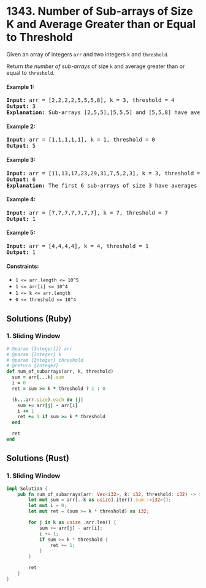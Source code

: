 # 1343. Number of Sub-arrays of Size K and Average Greater than or Equal to Threshold
Given an array of integers `arr` and two integers `k` and `threshold`.

Return *the number of sub-arrays* of size `k` and average greater than or equal to `threshold`.

#### Example 1:
<pre>
<strong>Input:</strong> arr = [2,2,2,2,5,5,5,8], k = 3, threshold = 4
<strong>Output:</strong> 3
<strong>Explanation:</strong> Sub-arrays [2,5,5],[5,5,5] and [5,5,8] have averages 4, 5 and 6 respectively. All other sub-arrays of size 3 have averages less than 4 (the threshold).
</pre>

#### Example 2:
<pre>
<strong>Input:</strong> arr = [1,1,1,1,1], k = 1, threshold = 0
<strong>Output:</strong> 5
</pre>

#### Example 3:
<pre>
<strong>Input:</strong> arr = [11,13,17,23,29,31,7,5,2,3], k = 3, threshold = 5
<strong>Output:</strong> 6
<strong>Explanation:</strong> The first 6 sub-arrays of size 3 have averages greater than 5. Note that averages are not integers.
</pre>

#### Example 4:
<pre>
<strong>Input:</strong> arr = [7,7,7,7,7,7,7], k = 7, threshold = 7
<strong>Output:</strong> 1
</pre>

#### Example 5:
<pre>
<strong>Input:</strong> arr = [4,4,4,4], k = 4, threshold = 1
<strong>Output:</strong> 1
</pre>

#### Constraints:
* `1 <= arr.length <= 10^5`
* `1 <= arr[i] <= 10^4`
* `1 <= k <= arr.length`
* `0 <= threshold <= 10^4`

## Solutions (Ruby)

### 1. Sliding Window
```Ruby
# @param {Integer[]} arr
# @param {Integer} k
# @param {Integer} threshold
# @return {Integer}
def num_of_subarrays(arr, k, threshold)
  sum = arr[...k].sum
  i = 0
  ret = sum >= k * threshold ? 1 : 0

  (k...arr.size).each do |j|
    sum += arr[j] - arr[i]
    i += 1
    ret += 1 if sum >= k * threshold
  end

  ret
end
```

## Solutions (Rust)

### 1. Sliding Window
```Rust
impl Solution {
    pub fn num_of_subarrays(arr: Vec<i32>, k: i32, threshold: i32) -> i32 {
        let mut sum = arr[..k as usize].iter().sum::<i32>();
        let mut i = 0;
        let mut ret = (sum >= k * threshold) as i32;

        for j in k as usize..arr.len() {
            sum += arr[j] - arr[i];
            i += 1;
            if sum >= k * threshold {
                ret += 1;
            }
        }

        ret
    }
}
```
